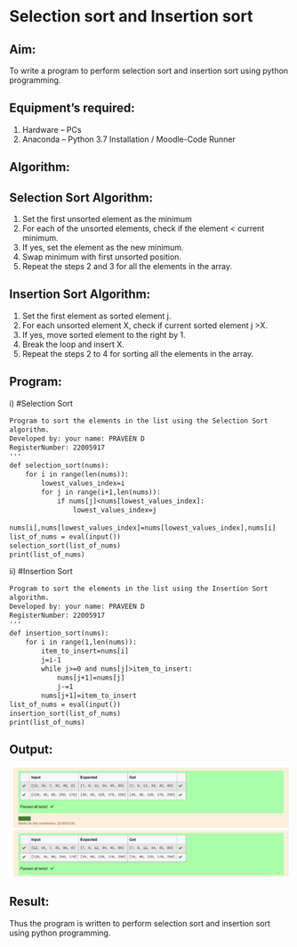 # Selection sort and Insertion sort
## Aim:
To write a program to perform selection sort and insertion sort using python programming.
## Equipment’s required:
1.	Hardware – PCs
2.	Anaconda – Python 3.7 Installation / Moodle-Code Runner
## Algorithm:
## Selection Sort Algorithm:
1.	Set the first unsorted element as the minimum
2.	For each of the unsorted elements, check if the element < current minimum.
3.	If yes, set the element as the new minimum.
4.	Swap minimum with first unsorted position.
5.	Repeat the steps 2 and 3 for all the elements in the array.
## Insertion Sort Algorithm:
1.	Set the first element as sorted element j.
2.	For each unsorted element X, check if current sorted element j >X.
3.	If yes, move sorted element to the right by 1.
4.	Break the loop and insert X.
5.	Repeat the steps 2 to 4 for sorting all the elements in the array.
## Program:
i)	#Selection Sort
```
Program to sort the elements in the list using the Selection Sort algorithm.
Developed by: your name: PRAVEEN D
RegisterNumber: 22005917
'''
def selection_sort(nums):
    for i in range(len(nums)):
        lowest_values_index=i
        for j in range(i+1,len(nums)):
            if nums[j]<nums[lowest_values_index]:
                lowest_values_index=j
        nums[i],nums[lowest_values_index]=nums[lowest_values_index],nums[i]
list_of_nums = eval(input())
selection_sort(list_of_nums)
print(list_of_nums)
```
ii)	#Insertion Sort
```
Program to sort the elements in the list using the Insertion Sort algorithm.
Developed by: your name: PRAVEEN D
RegisterNumber: 22005917
'''
def insertion_sort(nums):
    for i in range(1,len(nums)):
        item_to_insert=nums[i]
        j=i-1
        while j>=0 and nums[j]>item_to_insert:
            nums[j+1]=nums[j]
            j-=1
        nums[j+1]=item_to_insert
list_of_nums = eval(input())
insertion_sort(list_of_nums)
print(list_of_nums)
```

## Output:
![output](output8.png)
![output](output9.png)

## Result:
Thus the program is written to perform selection sort and insertion sort using python programming.
